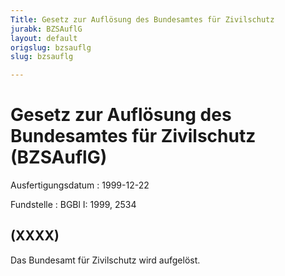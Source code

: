 ```yaml
---
Title: Gesetz zur Auflösung des Bundesamtes für Zivilschutz
jurabk: BZSAuflG
layout: default
origslug: bzsauflg
slug: bzsauflg

---
```


# Gesetz zur Auflösung des Bundesamtes für Zivilschutz (BZSAuflG)

Ausfertigungsdatum
:   1999-12-22

Fundstelle
:   BGBl I: 1999, 2534



## (XXXX)

Das Bundesamt für Zivilschutz wird aufgelöst.


